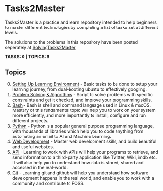 # Tasks2Master
Tasks2Master is a practice and learn repository intended to help beginners to master different technologies by completing a list of tasks set at different levels. 

The solutions to the problems in this repository have been posted seperately at [SolvingTasks2Master](https://github.com/aswinshenoy/solvingTasks2Master) 

**TASKS: 0 | TOPICS: 6**

## Topics 
0. [Setting Up Learning Environment](https://github.com/aswinshenoy/Tasks2Master/tree/master/environment) - Basic tasks to be done to setup your learning journey, from dual-booting ubuntu to effectively googling. 
1. [Problem Solving & Algorithms](https://github.com/aswinshenoy/Tasks2Master/tree/master/Competititve) - Script to solve problems with specific constraints and get it checked, and improve your programming skills. 
2. [Bash](https://github.com/aswinshenoy/Tasks2Master/tree/master/Bash) - Bash is shell and command language used in Linux & macOS. Mastery of this fundamental topic will help you to work on your system more efficiently, and more importantly to install, configure and run different projects.
3. [Python](https://github.com/aswinshenoy/Tasks2Master/tree/master/Python) - Python is a popular general purpose programming language, with thousands of libraries which help you to code anything from automating an email to AI and Machine Learning.
4. [Web Development](https://github.com/aswinshenoy/Tasks2Master/tree/master/Web) - Master web development skills, and build beautiful and useful websites. 
5. [API](https://github.com/aswinshenoy/Tasks2Master/tree/master/API) - Learning to work with APIs will help your programs to retrieve, and send information to a third-party application like Twitter, Wiki, imdb etc. It will also help you to understand how data is stored, shared and accessed in the real-world.
6. [Git](https://github.com/aswinshenoy/Tasks2Master/tree/master/Git) - Learning git and github will help you understand how software development happens in the real world, and enable you to work with a community and contribute to FOSS.

